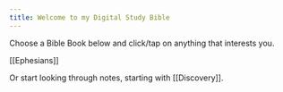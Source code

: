 ```yaml
---
title: Welcome to my Digital Study Bible
---
```

Choose a Bible Book below and click/tap on anything that interests you. 

[[Ephesians]]

Or start looking through notes, starting with [[Discovery]].
